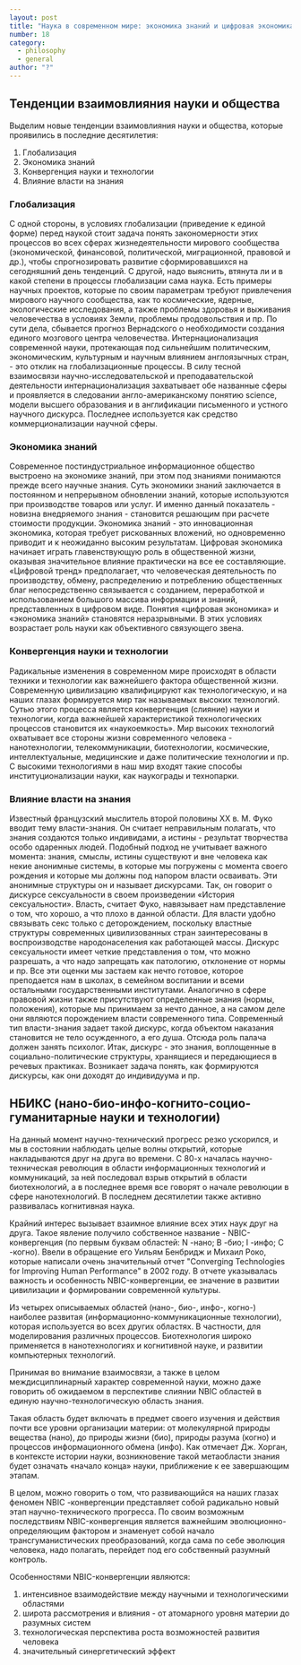 ```yaml
---
layout: post
title: "Наука в современном мире: экономика знаний и цифровая экономика, наука и власть,наука и идеология; НБИКС (нано-био-инфо-когнито-социо-гуманитарные науки и технологии): конвергенция науки, техники и технологии; интернационализация науки и мировое научное сообщество"
number: 18
category:
  - philosophy
  - general
author: "?"
---
```


## Тенденции взаимовлияния науки и общества
Выделим новые тенденции взаимовлияния науки и общества, которые проявились в последние десятилетия:
1. Глобализация
2. Экономика знаний
3. Конвергенция науки и технологии
4. Влияние власти на знания

### Глобализация
С одной стороны, в условиях глобализации (приведение к единой форме) перед наукой стоит задача понять закономерности этих процессов во всех сферах жизнедеятельности мирового сообщества (экономической, финансовой, политической, миграционной, правовой и др.), чтобы спрогнозировать развитие сформировавшихся на сегодняшний день тенденций. С другой, надо выяснить, втянута ли и в какой степени в процессы глобализации сама наука. Есть примеры научных проектов, которые по своим параметрам требуют привлечения мирового научного сообщества, как то космические, ядерные, экологические исследования, а также проблемы здоровья и выживания человечества в условиях Земли, проблемы продовольствия и пр. По сути дела, сбывается прогноз Вернадского о необходимости создания единого мозгового центра человечества. Интернационализация современной науки, протекающая под сильнейшим политическим, экономическим, культурным и научным влиянием англоязычных стран, - это отклик на глобализационные процессы. В силу тесной взаимосвязи научно-исследовательской и преподавательской деятельности интернационализация захватывает обе названные сферы и проявляется в следовании англо-американскому понятию science, модели высшего образования и в англификации письменного и устного научного дискурса. Последнее используется как средство коммерционализации научной сферы.

### Экономика знаний
Современное постиндустриальное информационное общество выстроено на экономике знаний, при этом под знаниями понимаются прежде всего научные знания. Суть экономики знаний заключается в постоянном и непрерывном обновлении знаний, которые используются при производстве товаров или услуг. И именно данный показатель - новизна внедряемого знания - становится решающим при расчете стоимости продукции. Экономика знаний - это инновационная экономика, которая требует рискованных вложений, но одновременно приводит и к неожиданно высоким результатам. Цифровая экономика начинает играть главенствующую роль в общественной жизни, оказывая значительное влияние практически на все ее составляющие. «Цифровой тренд» предполагает, что человеческая деятельность по производству, обмену, распределению и потреблению общественных благ непосредственно связывается с созданием, переработкой и использованием большого массива информации и знаний, представленных в цифровом виде. Понятия «цифровая экономика» и «экономика знаний» становятся неразрывными. В этих условиях возрастает роль науки как объективного связующего звена.

### Конвергенция науки и технологии
Радикальные изменения в современном мире происходят в области техники и технологии как важнейшего фактора общественной жизни. Современную цивилизацию квалифицируют как технологическую, и на наших глазах формируется мир так называемых высоких технологий. Сутью этого процесса является конвергенция (слияние) науки и технологии, когда важнейшей характеристикой технологических процессов становится их «наукоемкость». Мир высоких технологий охватывает все стороны жизни современного человека - нанотехнологии, телекоммуникации, биотехнологии, космические, интеллектуальные, медицинские и даже политические технологии и пр. С высокими технологиями в наш мир входят такие способы институционализации науки, как наукограды и технопарки.

### Влияние власти на знания
Известный французский мыслитель второй половины ХХ в. М. Фуко вводит тему власти-знания. Он считает неправильным полагать, что знания создаются только индивидами, а истины - результат творчества особо одаренных людей. Подобный подход не учитывает важного момента: знания, смыслы, истины существуют и вне человека как некие анонимные системы, в которые мы погружены с момента своего рождения и которые мы должны под напором власти осваивать. Эти анонимные структуры он и называет дискурсами. Так, он говорит о дискурсе сексуальности в своем произведении «История сексуальности». Власть, считает Фуко, навязывает нам представление о том, что хорошо, а что плохо в данной области. Для власти удобно связывать секс только с деторождением, поскольку властные структуры современных цивилизованных стран заинтересованы в воспроизводстве народонаселения как работающей массы. Дискурс сексуальности имеет четкие представления о том, что можно разрешать, а что надо запрещать как патологию, отклонение от нормы и пр. Все эти оценки мы застаем как нечто готовое, которое преподается нам в школах, в семейном воспитании и всеми остальными государственными институтами. Аналогично в сфере правовой жизни также присутствуют определенные знания (нормы, положения), которые мы принимаем за нечто данное, а на самом деле они являются порождением власти современного типа. Современный тип власти-знания задает такой дискурс, когда объектом наказания становится не тело осужденного, а его душа. Отсюда роль палача должен занять психолог. Итак, дискурс - это знания, воплощенные в социально-политические структуры, хранящиеся и передающиеся в речевых практиках. Возникает задача понять, как формируются дискурсы, как они доходят до индивидуума и пр.

## НБИКС (нано-био-инфо-когнито-социо-гуманитарные науки и технологии)
На данный момент научно-технический прогресс резко ускорился, и мы в состоянии наблюдать целые волны открытий, которые накладываются друг на друга во времени. С 80-х началась научно-техническая революция в области информационных технологий и коммуникаций, за ней последовал взрыв открытий в области биотехнологий, а в последнее время все говорят о начале революции в сфере нанотехнологий. В последнем десятилетии также активно развивалась когнитивная наука.

Крайний интерес вызывает взаимное влияние всех этих наук друг на друга. Такое явление получило собственное название - NBIC-конвергенция (по первым буквам областей: N -нано; B -био; I -инфо; C -когно). Ввели в обращение его Уильям Бенбридж и Михаил Роко, которые написали очень значительный отчет "Converging Technologies for Improving Human Performance" в 2002 году. В отчете указывалась важность и особенность NBIC-конвергенции, ее значение в развитии цивилизации и формировании современной культуры.

Из четырех описываемых областей (нано-, био-, инфо-, когно-) наиболее развитая (информационно-коммуникационные технологии), которая используется во всех других областях. В частности, для моделирования различных процессов. Биотехнология широко применяется в нанотехнологиях и когнитивной науке, и развитии компьютерных технологий.

Принимая во внимание взаимосвязи, а также в целом междисциплинарный характер современной науки, можно даже говорить об ожидаемом в перспективе слиянии NBIC областей в единую научно-технологическую область знания.

Такая область будет включать в предмет своего изучения и действия почти все уровни организации материи: от молекулярной природы вещества (нано), до природы жизни (био), природы разума (когно) и процессов информационного обмена (инфо). Как отмечает Дж. Хорган, в контексте истории науки, возникновение такой метаобласти знания будет означать «начало конца» науки, приближение к ее завершающим этапам.

В целом, можно говорить о том, что развивающийся на наших глазах феномен NBIC -конвергенции представляет собой радикально новый этап научно-технического прогресса. По своим возможным последствиям NBIC-конвергенция является важнейшим эволюционно-определяющим фактором и знаменует собой начало трансгуманистических преобразований, когда сама по себе эволюция человека, надо полагать, перейдет под его собственный разумный контроль.

Особенностями NBIC-конвергенции являются:
1. интенсивное взаимодействие между научными и технологическими областями
2. широта рассмотрения и влияния - от атомарного уровня материи до разумных систем
3. технологическая перспектива роста возможностей развития человека
4. значительный синергетический эффект
